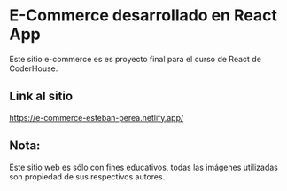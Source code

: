 # E-Commerce desarrollado en React App

Este sitio e-commerce es es proyecto final para el curso de React de CoderHouse.

## Link al sitio

https://e-commerce-esteban-perea.netlify.app/

## Nota:

Este sitio web es sólo con fines educativos, todas las imágenes utilizadas son propiedad de sus respectivos autores.

